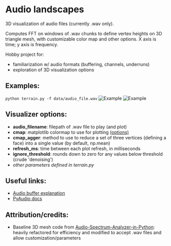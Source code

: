 Audio landscapes
==========

3D visualization of audio files (currently .wav only).

Computes FFT on windows of .wav chunks to define vertex heights on 3D triangle mesh, with customizable color map and other options.
X axis is time; y axis is frequency.

Hobby project for:
* familiarization w/ audio formats (buffering, channels, underruns)
* exploration of 3D visualization options

Examples:
----
```python terrain.py -f data/audio_file.wav```
![Example](/images/cmap_hot_example.png)
![Example](/images/cmap_bone_example.png)

Visualizer options:
----

* **audio_filename**: filepath of .wav file to play (and plot)
* **cmap**: matplotlib colormap to use for plotting [(options)](https://matplotlib.org/stable/tutorials/colors/colormaps.html)
* **cmap_agger**: method to use to reduce a set of three vertices (defining a face) into a single value (by default, np.mean)
* **refresh_ms**: time between each plot refresh, in milliseconds
* **ignore_threshold**: rounds down to zero for any values below threshold (crude 'denoising')
* *other parameters defined in terrain.py*

Useful links:
----
* [Audio buffer explanation](https://techpubs.jurassic.nl/manuals/0650/developer/DMSDK_PG/sgi_html/ch08.html)
* [PyAudio docs](http://people.csail.mit.edu/hubert/pyaudio/docs/)

Attribution/credits:
----
* Baseline 3D mesh code from [Audio-Spectrum-Analyzer-in-Python](https://github.com/markjay4k/Audio-Spectrum-Analyzer-in-Python): heavily refactored for efficiency and modified to accept .wav files and allow customization/parameters
